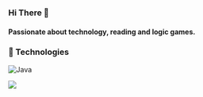 ### Hi There :wave:

<h4> Passionate about technology, reading and logic games. </h4>

### :wrench: Technologies

![Java](https://img.shields.io/badge/Java-red.svg?style=for-the-badge&logo=Java&logoColor=blue)

<img heigth="60px" src="https://cdn.jsdelivr.net/gh/devicons/devicon/icons/java/java-original-wordmark.svg" />
